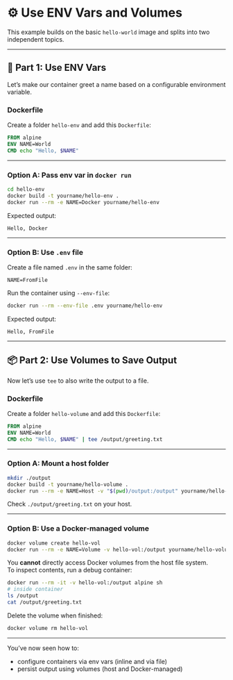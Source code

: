 # ⚙️ Use ENV Vars and Volumes

This example builds on the basic `hello-world` image and splits into two independent topics.

---

## 🧪 Part 1: Use ENV Vars

Let’s make our container greet a name based on a configurable environment variable.

### Dockerfile

Create a folder `hello-env` and add this `Dockerfile`:

```dockerfile
FROM alpine
ENV NAME=World
CMD echo "Hello, $NAME"
```

---

### Option A: Pass env var in `docker run`

```bash
cd hello-env
docker build -t yourname/hello-env .
docker run --rm -e NAME=Docker yourname/hello-env
```

Expected output:

```
Hello, Docker
```

---

### Option B: Use `.env` file

Create a file named `.env` in the same folder:

```
NAME=FromFile
```

Run the container using `--env-file`:

```bash
docker run --rm --env-file .env yourname/hello-env
```

Expected output:

```
Hello, FromFile
```

---

## 📦 Part 2: Use Volumes to Save Output

Now let’s use `tee` to also write the output to a file.

### Dockerfile

Create a folder `hello-volume` and add this `Dockerfile`:

```dockerfile
FROM alpine
ENV NAME=World
CMD echo "Hello, $NAME" | tee /output/greeting.txt
```

---

### Option A: Mount a host folder

```bash
mkdir ./output
docker build -t yourname/hello-volume .
docker run --rm -e NAME=Host -v "$(pwd)/output:/output" yourname/hello-volume
```

Check `./output/greeting.txt` on your host.

---

### Option B: Use a Docker-managed volume

```bash
docker volume create hello-vol
docker run --rm -e NAME=Volume -v hello-vol:/output yourname/hello-volume
```

You **cannot** directly access Docker volumes from the host file system.  
To inspect contents, run a debug container:

```bash
docker run --rm -it -v hello-vol:/output alpine sh
# inside container
ls /output
cat /output/greeting.txt
```

Delete the volume when finished:

```bash
docker volume rm hello-vol
```

---

You’ve now seen how to:
- configure containers via env vars (inline and via file)
- persist output using volumes (host and Docker-managed)
